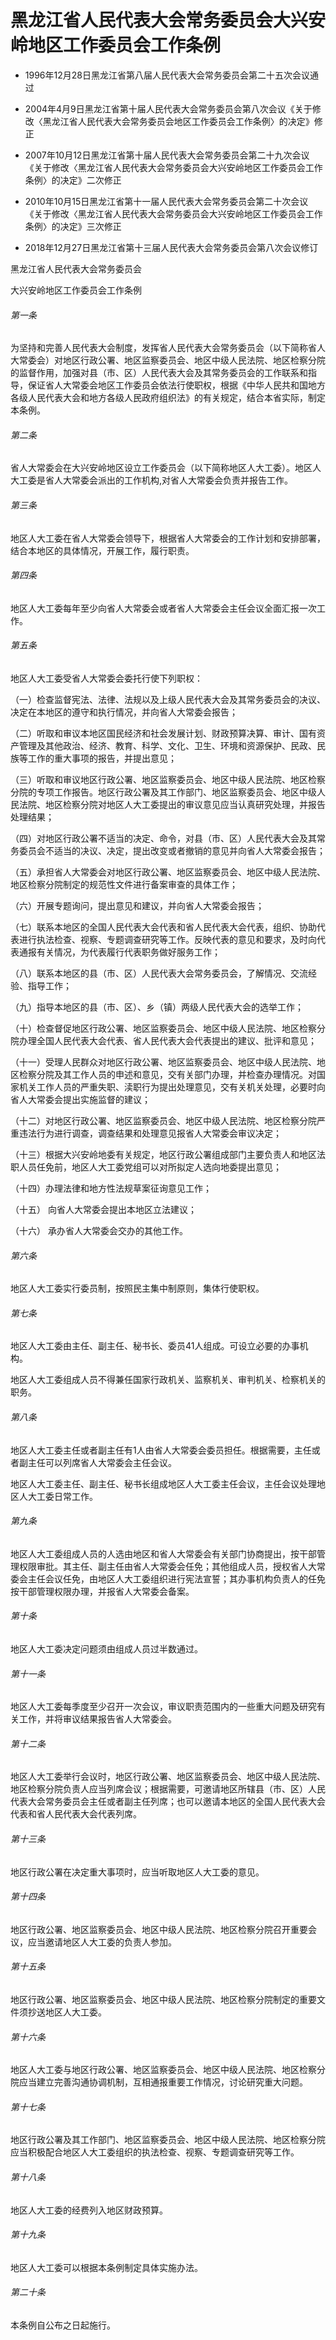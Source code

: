 # 黑龙江省人民代表大会常务委员会大兴安岭地区工作委员会工作条例

- 1996年12月28日黑龙江省第八届人民代表大会常务委员会第二十五次会议通过

- 2004年4月9日黑龙江省第十届人民代表大会常务委员会第八次会议《关于修改〈黑龙江省人民代表大会常务委员会地区工作委员会工作条例〉的决定》修正

- 2007年10月12日黑龙江省第十届人民代表大会常务委员会第二十九次会议《关于修改〈黑龙江省人民代表大会常务委员会大兴安岭地区工作委员会工作条例〉的决定》二次修正

- 2010年10月15日黑龙江省第十一届人民代表大会常务委员会第二十次会议《关于修改〈黑龙江省人民代表大会常务委员会大兴安岭地区工作委员会工作条例〉的决定》三次修正

- 2018年12月27日黑龙江省第十三届人民代表大会常务委员会第八次会议修订

<!-- INFO END -->

黑龙江省人民代表大会常务委员会

大兴安岭地区工作委员会工作条例

###### 第一条

为坚持和完善人民代表大会制度，发挥省人民代表大会常务委员会（以下简称省人大常委会）对地区行政公署、地区监察委员会、地区中级人民法院、地区检察分院的监督作用，加强对县（市、区）人民代表大会及其常务委员会的工作联系和指导，保证省人大常委会地区工作委员会依法行使职权，根据《中华人民共和国地方各级人民代表大会和地方各级人民政府组织法》的有关规定，结合本省实际，制定本条例。

###### 第二条

省人大常委会在大兴安岭地区设立工作委员会（以下简称地区人大工委）。地区人大工委是省人大常委会派出的工作机构,对省人大常委会负责并报告工作。

###### 第三条

地区人大工委在省人大常委会领导下，根据省人大常委会的工作计划和安排部署，结合本地区的具体情况，开展工作，履行职责。

###### 第四条

地区人大工委每年至少向省人大常委会或者省人大常委会主任会议全面汇报一次工作。

###### 第五条

地区人大工委受省人大常委会委托行使下列职权：

（一）检查监督宪法、法律、法规以及上级人民代表大会及其常务委员会的决议、决定在本地区的遵守和执行情况，并向省人大常委会报告；

（二）听取和审议本地区国民经济和社会发展计划、财政预算决算、审计、国有资产管理及其他政治、经济、教育、科学、文化、卫生、环境和资源保护、民政、民族等工作的重大事项的报告，并提出意见；

（三）听取和审议地区行政公署、地区监察委员会、地区中级人民法院、地区检察分院的专项工作报告。地区行政公署及其工作部门、地区监察委员会、地区中级人民法院、地区检察分院对地区人大工委提出的审议意见应当认真研究处理，并报告处理结果；

（四）对地区行政公署不适当的决定、命令，对县（市、区）人民代表大会及其常务委员会不适当的决议、决定，提出改变或者撤销的意见并向省人大常委会报告；

（五）承担省人大常委会对地区行政公署、地区监察委员会、地区中级人民法院、地区检察分院制定的规范性文件进行备案审查的具体工作；

（六）开展专题询问，提出意见和建议，并向省人大常委会报告；

（七）联系本地区的全国人民代表大会代表和省人民代表大会代表，组织、协助代表进行执法检查、视察、专题调查研究等工作。反映代表的意见和要求，及时向代表通报有关情况，为代表履行代表职务做好服务工作；

（八）联系本地区的县（市、区）人民代表大会常务委员会，了解情况、交流经验、指导工作；

（九）指导本地区的县（市、区）、乡（镇）两级人民代表大会的选举工作；

（十）检查督促地区行政公署、地区监察委员会、地区中级人民法院、地区检察分院办理全国人民代表大会代表、省人民代表大会代表提出的建议、批评和意见；

（十一）受理人民群众对地区行政公署、地区监察委员会、地区中级人民法院、地区检察分院及其工作人员的申述和意见，交有关部门办理，并检查办理情况。对国家机关工作人员的严重失职、渎职行为提出处理意见，交有关机关处理，必要时向省人大常委会提出实施监督的建议；

（十二）对地区行政公署、地区监察委员会、地区中级人民法院、地区检察分院严重违法行为进行调查，调查结果和处理意见报省人大常委会审议决定；

（十三）根据大兴安岭地委有关规定，地区行政公署组成部门主要负责人和地区法职人员任免前，地区人大工委党组可以对所拟定人选向地委提出意见；

（十四）办理法律和地方性法规草案征询意见工作；

（十五） 向省人大常委会提出本地区立法建议；

（十六） 承办省人大常委会交办的其他工作。

###### 第六条

地区人大工委实行委员制，按照民主集中制原则，集体行使职权。

###### 第七条

地区人大工委由主任、副主任、秘书长、委员41人组成。可设立必要的办事机构。

地区人大工委组成人员不得兼任国家行政机关、监察机关、审判机关、检察机关的职务。

###### 第八条

地区人大工委主任或者副主任有1人由省人大常委会委员担任。根据需要，主任或者副主任可以列席省人大常委会主任会议。

地区人大工委主任、副主任、秘书长组成地区人大工委主任会议，主任会议处理地区人大工委日常工作。

###### 第九条

地区人大工委组成人员的人选由地区和省人大常委会有关部门协商提出，按干部管理权限审批。其主任、副主任由省人大常委会任免；其他组成人员，授权省人大常委会主任会议任免，由地区人大工委组织进行宪法宣誓；其办事机构负责人的任免按干部管理权限办理，并报省人大常委会备案。

###### 第十条

地区人大工委决定问题须由组成人员过半数通过。

###### 第十一条

地区人大工委每季度至少召开一次会议，审议职责范围内的一些重大问题及研究有关工作，并将审议结果报告省人大常委会。

###### 第十二条

地区人大工委举行会议时，地区行政公署、地区监察委员会、地区中级人民法院、地区检察分院负责人应当列席会议；根据需要，可邀请地区所辖县（市、区）人民代表大会常务委员会主任或者副主任列席；也可以邀请本地区的全国人民代表大会代表和省人民代表大会代表列席。

###### 第十三条

地区行政公署在决定重大事项时，应当听取地区人大工委的意见。

###### 第十四条

地区行政公署、地区监察委员会、地区中级人民法院、地区检察分院召开重要会议，应当邀请地区人大工委的负责人参加。

###### 第十五条

地区行政公署、地区监察委员会、地区中级人民法院、地区检察分院制定的重要文件须抄送地区人大工委。

###### 第十六条

地区人大工委与地区行政公署、地区监察委员会、地区中级人民法院、地区检察分院应当建立完善沟通协调机制，互相通报重要工作情况，讨论研究重大问题。

###### 第十七条

地区行政公署及其工作部门、地区监察委员会、地区中级人民法院、地区检察分院应当积极配合地区人大工委组织的执法检查、视察、专题调查研究等工作。

###### 第十八条

地区人大工委的经费列入地区财政预算。

###### 第十九条

地区人大工委可以根据本条例制定具体实施办法。

###### 第二十条

本条例自公布之日起施行。

